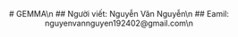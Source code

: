 <div style="text-align: center;">
  # GEMMA\n
  ## Người viết: Nguyễn Văn Nguyễn\n
  ## Eamil: nguyenvannguyen192402@gmail.com\n
</div>
